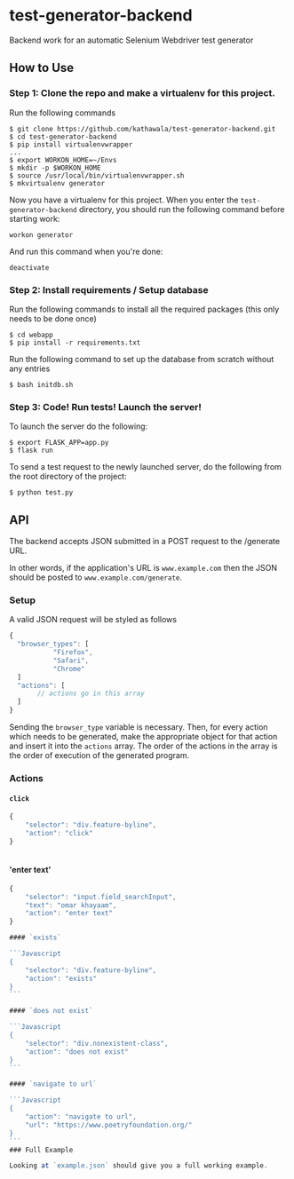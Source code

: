 # test-generator-backend
Backend work for an automatic Selenium Webdriver test generator

## How to Use

### Step 1: Clone the repo and make a virtualenv for this project.

Run the following commands

```
$ git clone https://github.com/kathawala/test-generator-backend.git
$ cd test-generator-backend
$ pip install virtualenvwrapper
...
$ export WORKON_HOME=~/Envs
$ mkdir -p $WORKON_HOME
$ source /usr/local/bin/virtualenvwrapper.sh
$ mkvirtualenv generator
```

Now you have a virtualenv for this project.
When you enter the `test-generator-backend` directory,
you should run the following command before starting work:

```
workon generator
```

And run this command when you're done:

```
deactivate
```

### Step 2: Install requirements / Setup database

Run the following commands to install all the required packages (this only needs to be done once)

```
$ cd webapp
$ pip install -r requirements.txt
```

Run the following command to set up the database from scratch without any entries

```
$ bash initdb.sh
```

### Step 3: Code! Run tests! Launch the server!

To launch the server do the following:

```
$ export FLASK_APP=app.py
$ flask run
```

To send a test request to the newly launched server, do the following from the root directory of the project:

```
$ python test.py
```

## API

The backend accepts JSON submitted in a POST request to the /generate URL.

In other words, if the application's URL is `www.example.com` then the JSON
should be posted to `www.example.com/generate`.

### Setup

A valid JSON request will be styled as follows

```Javascript
{
  "browser_types": [
  		   "Firefox",
		   "Safari",
		   "Chrome"
  ]
  "actions": [
  	   // actions go in this array
  ]
}
```

Sending the `browser_type` variable is necessary. Then, for every action
which needs to be generated, make the appropriate object for that action
and insert it into the `actions` array. The order of the actions in the array is the order
of execution of the generated program.

### Actions

#### `click`

```Javascript
{
    "selector": "div.feature-byline",
    "action": "click"
}
 
```

#### 'enter text'

````Javascript
{
    "selector": "input.field_searchInput",
    "text": "omar khayaam",
    "action": "enter text"
}

#### `exists`

```Javascript
{
    "selector": "div.feature-byline",
    "action": "exists"
}
```

#### `does not exist`

```Javascript
{
    "selector": "div.nonexistent-class",
    "action": "does not exist"
}
```

#### `navigate to url`

```Javascript
{
    "action": "navigate to url",
    "url": "https://www.poetryfoundation.org/"
}
```
### Full Example

Looking at `example.json` should give you a full working example.